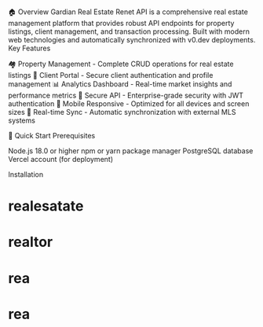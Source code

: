 🏠 Overview
Gardian Real Estate Renet API is a comprehensive real estate management platform that provides robust API endpoints for property listings, client management, and transaction processing. Built with modern web technologies and automatically synchronized with v0.dev deployments.
Key Features

🏘️ Property Management - Complete CRUD operations for real estate listings
👥 Client Portal - Secure client authentication and profile management
📊 Analytics Dashboard - Real-time market insights and performance metrics
🔐 Secure API - Enterprise-grade security with JWT authentication
📱 Mobile Responsive - Optimized for all devices and screen sizes
🔄 Real-time Sync - Automatic synchronization with external MLS systems

🚀 Quick Start
Prerequisites

Node.js 18.0 or higher
npm or yarn package manager
PostgreSQL database
Vercel account (for deployment)

Installation
# realesatate
# realtor
# rea
# rea
